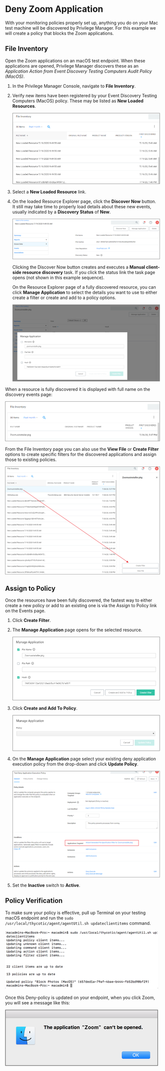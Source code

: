 [title]: # (Deny Zoom)
[tags]: # (standard user, policy, macOS)
[priority]: # (7)
# Deny Zoom Application

With your monitoring policies properly set up, anything you do on your Mac test machine will be discovered by Privilege Manager. For this example we will create a policy that blocks the Zoom applications.

## File Inventory

Open the Zoom applications on an macOS test endpoint. When these applications are opened, Privilege Manager discovers these as an _Application Action from Event Discovery Testing Computers Audit Policy (MacOS)_.

1. In the Privilege Manager Console, navigate to __File Inventory__.
1. Verify new items have been registered by your Event Discovery Testing Computers (MacOS) policy. These may be listed as __New Loaded Resources__.

   ![file inventory](images/deny/deny-3.png "File Inventory page")
1. Select a __New Loaded Resource__ link.
1. On the loaded Resource Explorer page, click the __Discover Now__ button. It still may take time to properly load details about these new events, usually indicated by a __Discovery Status__ of __New__.

   ![Status](images/deny/discovery-nlr-2.png "Discovery status")

   Clicking the Discover Now button creates and executes a __Manual client-side resource discovery__ task. If you click the status link the task page opens (not shown in this example sequence).

   On the Resource Explorer page of a fully discovered resource, you can click __Manage Application__ to select the details you want to use to either create a filter or create and add to a policy options.

   ![manage app](images/deny/manage-app.png "Manage Application option")

When a resource is fully discovered it is displayed with full name on the discovery events page:

![Policy Activities](images/deny/zoom.png "Event showing fully discovered resources")

From the File Inventory page you can also use the __View File__ or __Create Filter__ options to create specific filters for the discovered applications and assign those to existing policies.

![file inventory](images/deny/zoom-2.png "File Inventory page options")

## Assign to Policy

Once the resources have been fully discovered, the fastest way to either create a new policy or add to an existing one is via the Assign to Policy link on the Events page.

1. Click __Create Filter__.
1. The __Manage Application__ page opens for the selected resource.

   ![Resource Explorer](images/deny/discovery-nlr-4.png "Resource Explorer showing details from discovered resource")
1. Click __Create and Add To Policy__.

   ![Add to Policy Button](images/deny/discovery-nlr-6.png "Adding to either an existing or creating a new policy")
1. On the __Manage Application__ page select your existing deny application execution policy from the drop-down and click __Update Policy__.

   ![Policy](images/deny/discovery-nlr-8.png "Deny Application Execution Policy")
1. Set the __Inactive__ switch to __Active__.

## Policy Verification

To make sure your policy is effective, pull up Terminal on your testing macOS endpoint and run the `sudo /usr/local/thycotic/agent/agentUtil.sh updateclientitems` command.

   ![Run command example output](images/deny/terminal.png "Client items update terminal example")

Once this Deny-policy is updated on your endpoint, when you click Zoom, you will see a message like this:

   ![Application denied message](images/deny/app-denied.png "Application denied dialog example")
